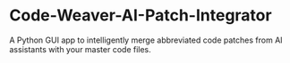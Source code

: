 # Code-Weaver-AI-Patch-Integrator
A Python GUI app to intelligently merge abbreviated code patches from AI assistants with your master code files.
